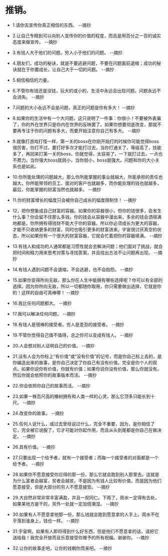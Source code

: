 # 推销。

- 1.请你去宣传你真正相信的东西。 --摘抄

- 2.让自己专精到可以向别人宣传你的价值的程度，而且是用百分之一百的诚实态度来做宣传。 --摘抄

- 3.有钱人大于他们的问题。穷人小于他们的问题。 --摘抄

- 4.朋友们，成功的秘诀，就是不要逃避问题，不要在问题面前退缩；成功的秘诀就在于你要成长，让自己大于一切的问题。 --摘抄

- 5.相信相信的力量。

- 6.不管你有钱还是没钱，玩大的或小的，生活中永远会出现问题。问题永远不会消失。 --摘抄

- 7.问题的大小永远不会是问题，真正的问题是你有多大！ --摘抄

- 8.如果你的生活中有一个大问题，这只说明了一件事：你很小！不要被外表骗了，你的外在世界只是你内在世界的反映罢了。如果你想要彻底改变，那就不要再专注于你的问题有多大，而要开始注意你自己有多大。 --摘抄

- 9.就像打游戏打怪一样，第一关的boss在你刚开始打的时候你可能觉得boss很厉害，你打不过，要打好多次才能打过去，当你打通关了，等级高了，技能多了，再回来打第一关的boss，你就觉得，太容易了，一下就打过去，一点也不费力。当你强大boss就弱小，当你弱小，boss就强大。问题和你的大小关系也是如此。

- 10.你所能处理的问题越大，那么你所能掌握的事业就越大，所能承担的责任也越大，你所能带领的员工、面对的客户也就越多，而你能处理的钱也就越多，最后，你能掌握的财富当然也就越多。 --摘抄

- 11.你的财富增长的幅度只会被你自己成长的幅度限制住！ --摘抄

- 12，把你想象成自己财富的容器。如果你的容器很小，但你的钱很多，会发生什么事？你会留不住那么多钱。你的钱会从容器中漫出来，多余的钱会洒得满地都是。你所拥有得钱财不能大于你的容器。所以你必须成长为更大的容器，才能不只收纳更多的财富，同时也吸引更多的财富进来。宇宙很讨厌真空的状态，所以如果你有一个很大的财富容器，它就会忙着把你的容器填满。 --摘抄

- 13.有钱人和成功的人通常都是习惯性就会去解决问题；他们面对了挑战，就会把时间和精力用来思考对策与寻找答案，并且找出方法不让问题再出现。 --摘抄

- 14.有钱人遇到问题不会退缩，不会逃避，也不会抱怨。 --摘抄

- 15.如果你变得所向无敌，那么你在人生中能拥有哪些选择呢？你可以有全部的选择。因为你所向无敌，所以一切都随你取用，你只需要做出选择，它就是你的！这样的自由可真棒哪！ --摘抄

- 16.我比任何问题都大。 --摘抄

- 17.我可以解决任何问题。 --摘抄

- 18.有钱人是很棒的接受者。穷人是差劲的接受者。 --摘抄

- 19.不管你觉得自己值不值得，总之你可以变成有钱人。 --摘抄

- 20.人会想对别人证明自己的价值。 --摘抄

- 21.没有人会为你标上“有价值”或“没有价值”的记号，而是你自己标上去的，是你编造出来的故事，是你自己决定了你自己有没有价值。完全是你个人的观点。如果你说你有价值，你就有价值；如果你说你没有价值，那么你就没有。然后你就会依照你的故事版本而活。 --摘抄

- 22.你会依照你自己的故事而活。 --摘抄

- 23.如果一株百尺高的橡树拥有和人类一样的心灵，那么它顶多只能长到十尺。 --摘抄

- 24.改变你的故事。 --摘抄

- 25.任何人说什么，或过去曾经说过什么，完全不重要，因为，是你相信了它，完全被它说服了，它才可能对你起作用，而且从头到尾都是你自己在做决定。 --摘抄

- 26.具有价值。 --摘抄

- 27.只要出现一个给予者，就有一个接受者；而每一个接受者的对面都是一个给予者。 --摘抄

- 28.如果你不愿意接受你应得的那一份，那么它就会跑到别人那里去。这就是为什么富者会越富，贫者会越贫。不是因为有钱人比较有价值，而是因为他们愿意接受，但是大部分的穷人不愿意接受。 --摘抄

- 29.大自然非常非常丰富满盈，并且一视同仁。下雨了，雨水一定得有去处，如果某地方是干的，另外一处就一定加倍潮湿。 --摘抄

- 30.如果有人不愿意拿他那一份，那么钱就会跑到愿意拿的人手上。雨水不在乎落到谁身上，钱也一样。 --摘抄

- 31.宇宙啊，如果有人即将得到什么好东西，但是他们不愿意拿的话，请把它送给我！我完全开放而且乐意接受你赠予的所有祝福。谢谢你。 --摘抄

- 32.让你的故事走吧，让你的钱朝你而来吧。 --摘抄
